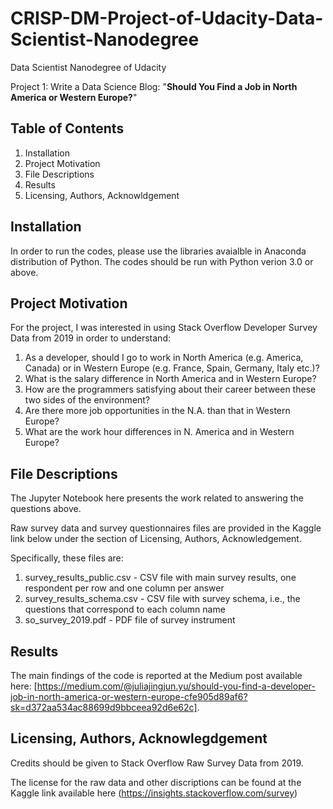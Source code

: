 # CRISP-DM-Project-of-Udacity-Data-Scientist-Nanodegree

Data Scientist Nanodegree of Udacity 

Project 1: Write a Data Science Blog: "**Should You Find a Job in North America or Western Europe?**"  

## Table of Contents 

1. Installation 
2. Project Motivation
3. File Descriptions
4. Results 
5. Licensing, Authors, Acknowldgement 

## Installation 

In order to run the codes, please use the libraries avaialble in Anaconda distribution of Python. The codes should be run with Python verion 3.0 or above. 

## Project Motivation 

For the project, I was interested in using Stack Overflow Developer Survey Data from 2019 in order to understand: 

1. As a developer, should I go to work in North America (e.g. America, Canada) or in Western Europe (e.g. France, Spain, Germany, Italy etc.)? 
2. What is the salary difference in North America and in Western Europe?
3. How are the programmers satisfying about their career between these two sides of the environment? 
4. Are there more job opportunities in the N.A. than that in Western Europe? 
5. What are the work hour differences in N. America and in Western Europe? 

## File Descriptions 

The Jupyter Notebook here presents the work related to answering the questions above. 

Raw survey data and survey questionnaires files are provided in the Kaggle link below under the section of Licensing, Authors, Acknowledgement. 

Specifically, these files are: 
1. survey_results_public.csv - CSV file with main survey results, one respondent per row and one column per answer
2. survey_results_schema.csv - CSV file with survey schema, i.e., the questions that correspond to each column name
3. so_survey_2019.pdf - PDF file of survey instrument


## Results

The main findings of the code is reported at the Medium post available here: [https://medium.com/@juliajingjun.yu/should-you-find-a-developer-job-in-north-america-or-western-europe-cfe905d89af6?sk=d372aa534ac88699d9bbceea92d6e62c].

## Licensing, Authors, Acknowlegdgement 

Credits should be given to Stack Overflow Raw Survey Data from 2019. 

The license for the raw data and other discriptions can be found at the Kaggle link available here (https://insights.stackoverflow.com/survey) 

